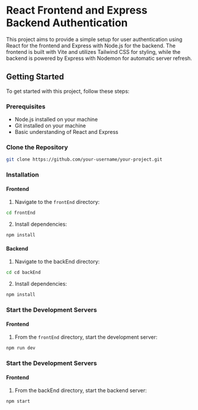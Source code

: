 # React Frontend and Express Backend Authentication

This project aims to provide a simple setup for user authentication using React for the frontend and Express with Node.js for the backend. The frontend is built with Vite and utilizes Tailwind CSS for styling, while the backend is powered by Express with Nodemon for automatic server refresh.

## Getting Started

To get started with this project, follow these steps:

### Prerequisites

- Node.js installed on your machine
- Git installed on your machine
- Basic understanding of React and Express

### Clone the Repository

```bash
git clone https://github.com/your-username/your-project.git
```

### Installation

#### Frontend

1. Navigate to the `frontEnd` directory:

```bash
cd frontEnd
```

2. Install dependencies:

```bash
npm install
```

#### Backend

1. Navigate to the backEnd directory:

```bash
cd cd backEnd
```

2. Install dependencies:

```bash
npm install

```

### Start the Development Servers

#### Frontend

1. From the `frontEnd` directory, start the development server:

```bash
npm run dev
```

### Start the Development Servers

#### Frontend

1. From the backEnd directory, start the backend server:

```bash
npm start
```

```

```
